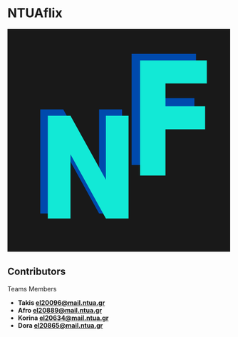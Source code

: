  # NTUAflix


![Logo](front-end/public/big_logo.png)



## Contributors



Teams Members 

- **Takis  [el20096@mail.ntua.gr](https://github.com/ntua-el20096)**  
- **Afro [el20889@mail.ntua.gr](https://github.com/ntua-el20889)**  
- **Korina [el20634@mail.ntua.gr](https://github.com/ntua-el20634)**  
- **Dora [el20865@mail.ntua.gr](https://github.com/ntua-el20865)**  

